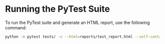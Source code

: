 # Running the PyTest Suite

To run the PyTest suite and generate an HTML report, use the following command:

```sh
python -m pytest tests/ -v --html=reports/test_report.html --self-contained-html --maxfail=2 -n=6 --quiet